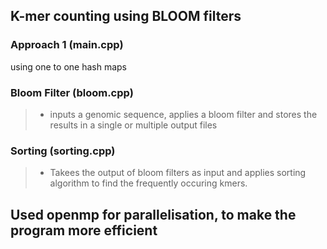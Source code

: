 ## K-mer counting using BLOOM filters

### Approach 1  (main.cpp)
using one to one hash maps

### Bloom Filter (bloom.cpp)
> - inputs a genomic sequence, applies a bloom filter and stores the results in a single or multiple output files

### Sorting (sorting.cpp)
> - Takees the output of bloom filters as input and applies sorting algorithm to find the frequently occuring kmers.

## Used openmp for parallelisation, to make the program more efficient